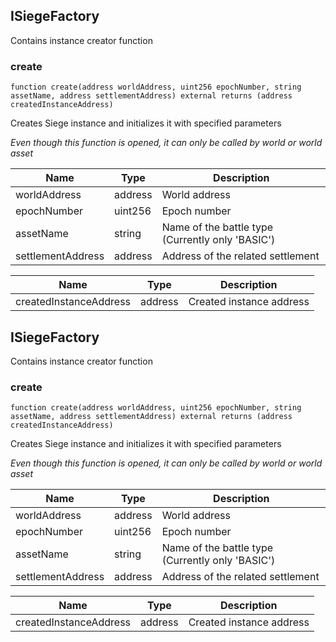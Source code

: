 ## ISiegeFactory


Contains instance creator function





### create

```solidity
function create(address worldAddress, uint256 epochNumber, string assetName, address settlementAddress) external returns (address createdInstanceAddress)
```

Creates Siege instance and initializes it with specified parameters

_Even though this function is opened, it can only be called by world or world asset_

| Name | Type | Description |
| ---- | ---- | ----------- |
| worldAddress | address | World address |
| epochNumber | uint256 | Epoch number |
| assetName | string | Name of the battle type (Currently only 'BASIC') |
| settlementAddress | address | Address of the related settlement |

| Name | Type | Description |
| ---- | ---- | ----------- |
| createdInstanceAddress | address | Created instance address |


## ISiegeFactory


Contains instance creator function





### create

```solidity
function create(address worldAddress, uint256 epochNumber, string assetName, address settlementAddress) external returns (address createdInstanceAddress)
```

Creates Siege instance and initializes it with specified parameters

_Even though this function is opened, it can only be called by world or world asset_

| Name | Type | Description |
| ---- | ---- | ----------- |
| worldAddress | address | World address |
| epochNumber | uint256 | Epoch number |
| assetName | string | Name of the battle type (Currently only 'BASIC') |
| settlementAddress | address | Address of the related settlement |

| Name | Type | Description |
| ---- | ---- | ----------- |
| createdInstanceAddress | address | Created instance address |



